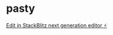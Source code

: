 # pasty

[Edit in StackBlitz next generation editor ⚡️](https://stackblitz.com/~/github.com/Sikorsky3301/pasty)